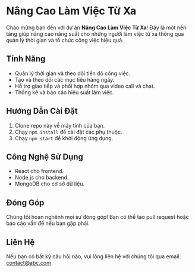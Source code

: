 # Nâng Cao Làm Việc Từ Xa

Chào mừng bạn đến với dự án **Nâng Cao Làm Việc Từ Xa**! Đây là một nền tảng giúp nâng cao năng suất cho những người làm việc từ xa thông qua quản lý thời gian và tổ chức công việc hiệu quả.

## Tính Năng
- Quản lý thời gian và theo dõi tiến độ công việc.
- Tạo và theo dõi các mục tiêu hàng ngày.
- Hỗ trợ giao tiếp và phối hợp nhóm qua video call và chat.
- Thống kê và báo cáo hiệu suất làm việc.

## Hướng Dẫn Cài Đặt
1. Clone repo này về máy tính của bạn.
2. Chạy `npm install` để cài đặt các phụ thuộc.
3. Chạy `npm start` để khởi động ứng dụng.

## Công Nghệ Sử Dụng
- React cho frontend.
- Node.js cho backend.
- MongoDB cho cơ sở dữ liệu.

## Đóng Góp
Chúng tôi hoan nghênh mọi sự đóng góp! Bạn có thể tạo pull request hoặc báo cáo vấn đề nếu bạn gặp phải.

## Liên Hệ
Nếu bạn có bất kỳ câu hỏi nào, vui lòng liên hệ với chúng tôi qua email: contact@abc.com
